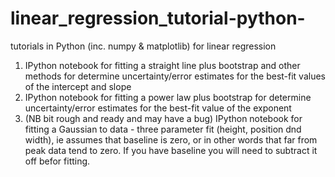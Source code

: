 # linear_regression_tutorial-python-
tutorials in Python (inc. numpy & matplotlib) for linear regression
1) IPython notebook for fitting a straight line plus bootstrap and other methods for determine uncertainty/error estimates for the best-fit values of the intercept and slope
2) IPython notebook for fitting a power law plus bootstrap for determine uncertainty/error estimates for the best-fit value of the exponent
3) (NB bit rough and ready and may have a bug) IPython notebook for fitting a Gaussian to data - three parameter fit (height, position dnd width), ie assumes that baseline is zero, or in other words that far from peak data tend to zero. If you have baseline you will need to subtract it off befor fitting.
